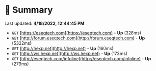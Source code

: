 # 📖 Summary
Last updated: **4/18/2022, 12:44:45 PM**

- `GET` [https://eseqtech.com](https://eseqtech.com) - **Up** (328ms)
- `GET` [http://forum.eseqtech.com](http://forum.eseqtech.com) - **Up** (5332ms)
- `GET` [http://hexp.net](http://hexp.net) - **Up** (160ms)
- `GET` [http://ws.hexp.net](http://ws.hexp.net) - **Up** (173ms)
- `GET` [http://eseqtech.com/infoline](http://eseqtech.com/infoline) - **Up** (279ms)
